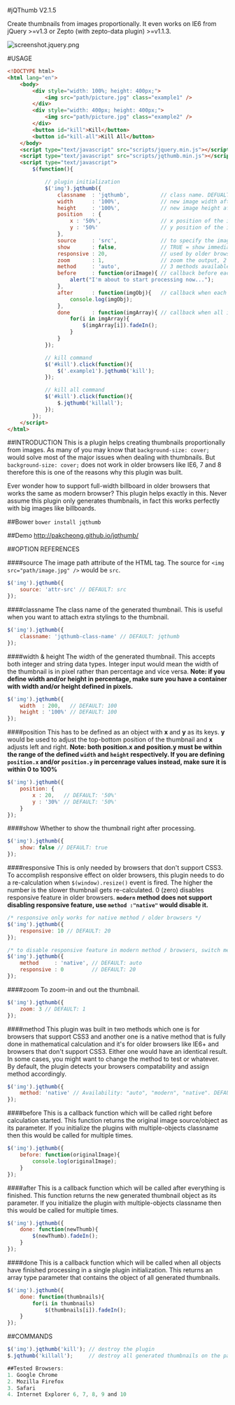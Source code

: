 #jQThumb V2.1.5

Create thumbnails from images proportionally. It even works on IE6 from jQuery >=v1.3 or Zepto (with zepto-data plugin) >=v1.1.3.

![screenshot.jquery.png](http://pakcheong.github.io/jqthumb/demo/demo.jpg)

#USAGE
```html
<!DOCTYPE html>
<html lang="en">
    <body>
        <div style="width: 100%; height: 400px;">
            <img src="path/picture.jpg" class="example1" />
        </div>
        <div style="width: 400px; height: 400px;">
            <img src="path/picture.jpg" class="example2" />
        </div>
        <button id="kill">Kill</button>
        <button id="kill-all">Kill All</button>
    </body>
    <script type="text/javascript" src="scripts/jquery.min.js"></script>
    <script type="text/javascript" src="scripts/jqthumb.min.js"></script>
    <script type="text/javascript">
        $(function(){

            // plugin initialization
            $('img').jqthumb({
                classname  : 'jqthumb',          // class name. DEFUALT IS jqthumb
                width      : '100%',             // new image width after cropping. DEFAULT IS 100px.
                height     : '100%',             // new image height after cropping. DEFAULT IS 100px.
                position   : {
                    x : '50%',                   // x position of the image. DEFAULT is 50%. 50% also means centerize the image.
                    y : '50%'                    // y position of the image. DEFAULT is 50%. 50% also means centerize the image.
                },
                source     : 'src',              // to specify the image source attribute. DEFAULT IS src.
                show       : false,              // TRUE = show immediately after processing. FALSE = do not show it. DEFAULT IS TRUE.
                responsive : 20,                 // used by older browsers only. 0 to disable. DEFAULT IS 20
                zoom       : 1,                  // zoom the output, 2 would double of the actual image size. DEFAULT IS 1
                method     : 'auto',             // 3 methods available: "auto", "modern" and "native". DEFAULT IS auto
                before     : function(oriImage){ // callback before each image starts processing.
                    alert("I'm about to start processing now...");
                },
                after      : function(imgObj){   // callback when each image is cropped.
                    console.log(imgObj);
                },
                done       : function(imgArray){ // callback when all images are cropped.
                    for(i in imgArray){
                        $(imgArray[i]).fadeIn();
                    }
                }
            });

            // kill command
            $('#kill').click(function(){
                $('.example1').jqthumb('kill');
            });

            // kill all command
            $('#kill').click(function(){
                $.jqthumb('killall');
            });
        });
    </script>
</html>
```

##INTRODUCTION
This is a plugin helps creating thumbnails proportionally from images. As many of you may know that `background-size: cover;` would solve most of the major issues when dealing with thumbnails. But `background-size: cover;` does not work in older browsers like IE6, 7 and 8 therefore this is one of the reasons why this plugin was built.

Ever wonder how to support full-width billboard in older browsers that works the same as modern browser? This plugin helps exactly in this. Never assume this plugin only generates thumbnails, in fact this works perfectly with big images like billboards.

##Bower
`bower install jqthumb`

##Demo
http://pakcheong.github.io/jqthumb/

##OPTION REFERENCES

####source
The image path attribute of the HTML tag. The source for `<img src="path/image.jpg" />` would be `src`.
```javascript
$('img').jqthumb({
    source: 'attr-src' // DEFAULT: src
});
```

####classname
The class name of the generated thumbnail. This is useful when you want to attach extra stylings to the thumbnail.
```javascript
$('img').jqthumb({
    classname: 'jqthumb-class-name' // DEFAULT: jqthumb
});
```

####width & height
The width of the generated thumbnail. This accepts both integer and string data types. Integer input would mean the width of the thumbnail is in pixel rather than percentage and vice versa. **Note: if you define width and/or height in percentage, make sure you have a container with width and/or height defined in pixels.**
```javascript
$('img').jqthumb({
    width  : 200,   // DEFAULT: 100
    height : '100%' // DEFAULT: 100
});
```

####position
This has to be defined as an object with **x** and **y** as its keys. **y** would be used to adjust the top-bottom position of the thumbnail and **x** adjusts left and right. **Note: both position.x and position.y must be within the range of the defined `width` and `height` respectively. If you are defining `position.x` and/or `position.y` in percenrage values instead, make sure it is within 0 to 100%**
```javascript
$('img').jqthumb({
    position: {
        x : 20,   // DEFAULT: '50%'
        y : '30%' // DEFAULT: '50%'
    }
});
```

####show
Whether to show the thumbnail right after processing.
```javascript
$('img').jqthumb({
    show: false // DEFAULT: true
});
```

####responsive
This is only needed by browsers that don't support CSS3. To accomplish responsive effect on older browsers, this plugin needs to do a re-calculation when `$(window).resize()` event is fired. The higher the number is the slower thumbnail gets re-calculated. 0 (zero) disables responsive feature in older browsers. **`modern` method does not support disabling responsive feature, use `method :"native"` would disable it.**
```javascript
/* responsive only works for native method / older browsers */
$('img').jqthumb({
    responsive: 10 // DEFAULT: 20
});

/* to disable responsive feature in modern method / browsers, switch method to native */
$('img').jqthumb({
    method     : 'native', // DEFAULT: auto
    responsive : 0         // DEFAULT: 20
});
```

####zoom
To zoom-in and out the thumbnail.
```javascript
$('img').jqthumb({
    zoom: 3 // DEFAULT: 1
});
```

####method
This plugin was built in two methods which one is for browsers that support CSS3 and another one is a native method that is fully done in mathematical calculation and it's for older browsers like IE6+ and browsers that don't support CSS3. Either one would have an identical result. In some cases, you might want to change the method to test or whatever. By default, the plugin detects your browsers compatability and assign method accordingly.
```javascript
$('img').jqthumb({
    method: 'native' // Availability: "auto", "modern", "native". DEFAULT: auto
});
```

####before
This is a callback function which will be called right before calculation started. This function returns the original image source/object as its parameter. If you initialize the plugins with multiple-objects classname then this would be called for multiple times.
```javascript
$('img').jqthumb({
    before: function(originalImage){
        console.log(originalImage);
    }
});
```

####after
This is a callback function which will be called after everything is finished. This function returns the new generated thumbnail object as its parameter. If you initialize the plugin with multiple-objects classname then this would be called for multiple times.
```javascript
$('img').jqthumb({
    done: function(newThumb){
        $(newThumb).fadeIn();
    }
});
```

####done
This is a callback function which will be called when all objects have finished processing in a single plugin initialization. This returns an array type parameter that contains the object of all generated thumbnails.
```javascript
$('img').jqthumb({
    done: function(thumbnails){
        for(i in thumbnails)
            $(thumbnails[i]).fadeIn();
    }
});
```

##COMMANDS
```javascript
$('img').jqthumb('kill'); // destroy the plugin
$.jqthumb('killall');     // destroy all generated thumbnails on the page

##Tested Browsers:
1. Google Chrome
2. Mozilla Firefox
3. Safari
4. Internet Explorer 6, 7, 8, 9 and 10
